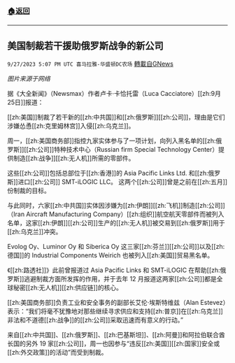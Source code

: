 ###  [:house:返回](README.md)
---


## 美国制裁若干援助俄罗斯战争的新公司
`9/27/2023 5:07 PM UTC 喜马拉雅-华盛顿DC农场` [轉載自GNews](https://gnews.org/articles/1748240)

*图片来源于网络*

据《大全新闻》（Newsmax）作者卢卡·卡恰托雷（Luca Cacciatore）[[zh:9月25日]]报道：

[[zh:美国]]制裁了若干新的[[zh:中共国]]和[[zh:俄罗斯]][[zh:公司]]，理由是它们涉嫌怂恿[[zh:克里姆林宫]]入侵[[zh:乌克兰]]。

周一，[[zh:美国商务部]]指控九家实体参与了一项计划，向列入黑名单的[[zh:俄罗斯]][[zh:公司]]特种技术中心（Russian firm Special Technology Center）提供制造[[zh:战争]][[zh:无人机]]所需的零部件。

这些[[zh:公司]]包括总部位于[[zh:香港]]的 Asia Pacific Links Ltd. 和[[zh:俄罗斯]]进口[[zh:公司]] SMT-iLOGIC LLC。 这两个[[zh:公司]]曾是之前在[[zh:五月]]份制裁的目标。

与此同时，六家[[zh:中共国]]实体因涉嫌为[[zh:伊朗]][[zh:飞机]]制造[[zh:公司]]（Iran Aircraft Manufacturing Company）[[zh:组织]]航空航天零部件而被列入名单，这家[[zh:伊朗]][[zh:公司]]生产的[[zh:无人机]]被交易到[[zh:俄罗斯]]用于[[zh:乌克兰]]冲突。

Evolog Oy、Luminor Oy 和 Siberica Oy 这三家[[zh:芬兰]][[zh:公司]]以及[[zh:德国]]的 Industrial Components Weirich 也被列入[[zh:美国]]贸易黑名单。

《[[zh:路透社]]》此前曾报道过 Asia Pacific Links 和 SMT-iLOGIC 在帮助[[zh:俄罗斯]]逃避制裁方面所发挥的作用，并于去年 12 月报道这两家[[zh:公司]]都是全球秘密[[zh:无人机]][[zh:供应链]]的核心。

[[zh:美国商务部]]负责工业和安全事务的副部长艾伦·埃斯特维兹（Alan Estevez）表示：“我们将毫不犹豫地对那些继续寻求供应和支持[[zh:普京]]在[[zh:乌克兰]]非法和不道德[[zh:战争]]的[[zh:公司]]采取迅速而有意义的行动。”

来自[[zh:中共国]]、[[zh:俄罗斯]]、[[zh:巴基斯坦]]、[[zh:阿曼]]和阿拉伯联合酋长国的另外 19 家[[zh:公司]]，周一也因参与“违反[[zh:美国]][[zh:国家]]安全或[[zh:外交政策]]的活动”而受到制裁。

